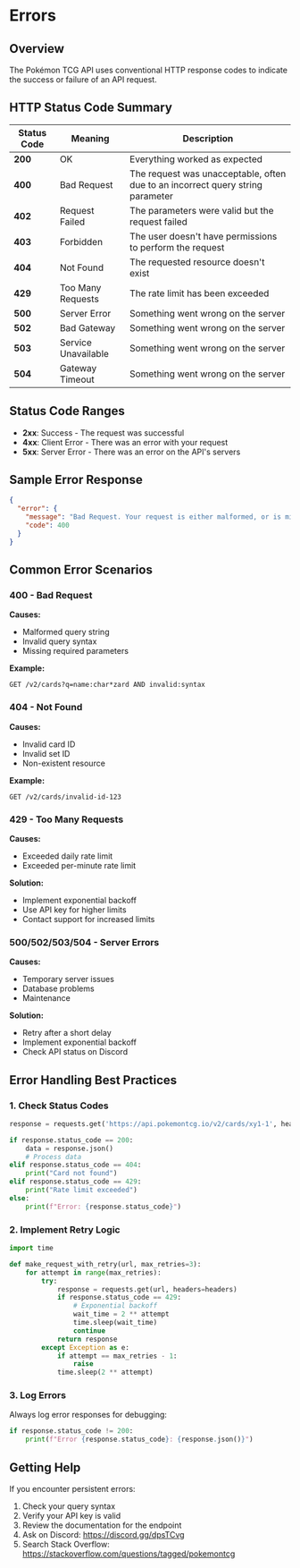 # Errors

## Overview

The Pokémon TCG API uses conventional HTTP response codes to indicate the success or failure of an API request.

## HTTP Status Code Summary

| Status Code | Meaning | Description |
|------------|---------|-------------|
| **200** | OK | Everything worked as expected |
| **400** | Bad Request | The request was unacceptable, often due to an incorrect query string parameter |
| **402** | Request Failed | The parameters were valid but the request failed |
| **403** | Forbidden | The user doesn't have permissions to perform the request |
| **404** | Not Found | The requested resource doesn't exist |
| **429** | Too Many Requests | The rate limit has been exceeded |
| **500** | Server Error | Something went wrong on the server |
| **502** | Bad Gateway | Something went wrong on the server |
| **503** | Service Unavailable | Something went wrong on the server |
| **504** | Gateway Timeout | Something went wrong on the server |

## Status Code Ranges

- **2xx**: Success - The request was successful
- **4xx**: Client Error - There was an error with your request
- **5xx**: Server Error - There was an error on the API's servers

## Sample Error Response

```json
{
  "error": {
    "message": "Bad Request. Your request is either malformed, or is missing one or more required fields.",
    "code": 400
  }
}
```

## Common Error Scenarios

### 400 - Bad Request
**Causes:**
- Malformed query string
- Invalid query syntax
- Missing required parameters

**Example:**
```
GET /v2/cards?q=name:char*zard AND invalid:syntax
```

### 404 - Not Found
**Causes:**
- Invalid card ID
- Invalid set ID
- Non-existent resource

**Example:**
```
GET /v2/cards/invalid-id-123
```

### 429 - Too Many Requests
**Causes:**
- Exceeded daily rate limit
- Exceeded per-minute rate limit

**Solution:**
- Implement exponential backoff
- Use API key for higher limits
- Contact support for increased limits

### 500/502/503/504 - Server Errors
**Causes:**
- Temporary server issues
- Database problems
- Maintenance

**Solution:**
- Retry after a short delay
- Implement exponential backoff
- Check API status on Discord

## Error Handling Best Practices

### 1. Check Status Codes
```python
response = requests.get('https://api.pokemontcg.io/v2/cards/xy1-1', headers=headers)

if response.status_code == 200:
    data = response.json()
    # Process data
elif response.status_code == 404:
    print("Card not found")
elif response.status_code == 429:
    print("Rate limit exceeded")
else:
    print(f"Error: {response.status_code}")
```

### 2. Implement Retry Logic
```python
import time

def make_request_with_retry(url, max_retries=3):
    for attempt in range(max_retries):
        try:
            response = requests.get(url, headers=headers)
            if response.status_code == 429:
                # Exponential backoff
                wait_time = 2 ** attempt
                time.sleep(wait_time)
                continue
            return response
        except Exception as e:
            if attempt == max_retries - 1:
                raise
            time.sleep(2 ** attempt)
```

### 3. Log Errors
Always log error responses for debugging:
```python
if response.status_code != 200:
    print(f"Error {response.status_code}: {response.json()}")
```

## Getting Help

If you encounter persistent errors:

1. Check your query syntax
2. Verify your API key is valid
3. Review the documentation for the endpoint
4. Ask on Discord: https://discord.gg/dpsTCvg
5. Search Stack Overflow: https://stackoverflow.com/questions/tagged/pokemontcg
